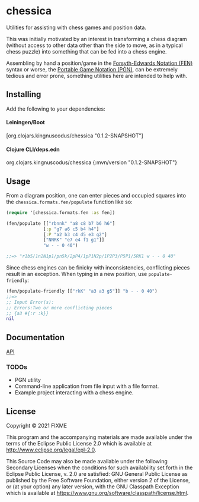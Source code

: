 # chessica

Utilities for assisting with chess games and position data. 

This was initially motivated by an interest in transforming a chess diagram
(without access to other data other than the side to move, as in a typical chess puzzle) into something that can be fed into a chess engine.

Assembling by hand a position/game in the [Forsyth-Edwards Notation (FEN)](https://en.wikipedia.org/wiki/Forsyth%E2%80%93Edwards_Notation) syntax or worse,
the [Portable Game Notation (PGN)](https://en.wikipedia.org/wiki/Portable_Game_Notation), can be extremely tedious and error prone, something utilities here are intended to help with. 

## Installing

Add the following to your dependencies:

#### Leiningen/Boot

[org.clojars.kingnuscodus/chessica "0.1.2-SNAPSHOT"]

#### Clojure CLI/deps.edn

org.clojars.kingnuscodus/chessica {:mvn/version "0.1.2-SNAPSHOT"}

## Usage

From a diagram position, one can enter pieces and occupied squares into 
the `chessica.formats.fen/populate` function like so:

```clojure
(require '[chessica.formats.fen :as fen])

(fen/populate [["rbnnk" "a8 c8 b7 b6 h6"]
              [:p "g7 a6 c5 b4 h4"]
              [:P "a2 b3 c4 d5 e3 g2"]
              ["NNRK" "e7 e4 f1 g1"]]
              "w - - 0 40")

;;=> "r1b5/1n2N1p1/pn5k/2pP4/1pP1N2p/1P2P3/P5P1/5RK1 w - - 0 40"
```
Since chess engines can be finicky with inconsistencies, conflicting
pieces result in an exception. When typing in a new position, use
`populate-friendly`:

```clojure
(fen/populate-friendly [["rkK" "a3 a3 g5"]] "b - - 0 40")
;;=>
;; Input Error(s):
;; Errors:Two or more conflicting pieces 
;; {a3 #{:r :k}}
nil
``` 

## Documentation

[API](https://cljdoc.org/d/org.clojars.kingnuscodus/chessica/0.1.1-SNAPSHOT/doc/readme)

### TODOs

- PGN utility
- Command-line application from file input with a file format. 
- Example project interacting with a chess engine.

## License

Copyright © 2021 FIXME

This program and the accompanying materials are made available under the
terms of the Eclipse Public License 2.0 which is available at
http://www.eclipse.org/legal/epl-2.0.

This Source Code may also be made available under the following Secondary
Licenses when the conditions for such availability set forth in the Eclipse
Public License, v. 2.0 are satisfied: GNU General Public License as published by
the Free Software Foundation, either version 2 of the License, or (at your
option) any later version, with the GNU Classpath Exception which is available
at https://www.gnu.org/software/classpath/license.html.
